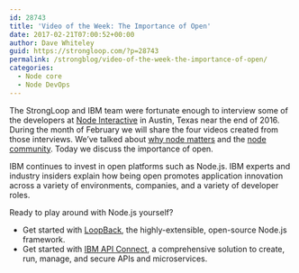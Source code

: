 ```yaml
---
id: 28743
title: 'Video of the Week: The Importance of Open'
date: 2017-02-21T07:00:52+00:00
author: Dave Whiteley
guid: https://strongloop.com/?p=28743
permalink: /strongblog/video-of-the-week-the-importance-of-open/
categories:
  - Node core
  - Node DevOps
---
```

The StrongLoop and IBM team were fortunate enough to interview some of the developers at [Node Interactive](https://strongloop.com/strongblog/node-interactive-north-america-wrap-up/) in Austin, Texas near the end of 2016. During the month of February we will share the four videos created from those interviews. We&#8217;ve talked about [why node matters](https://strongloop.com/strongblog/video-of-the-week-why-node-matters/) and the [node community](https://strongloop.com/strongblog/video-of-the-week-node-community/). Today we discuss the importance of open.
  
<!--more-->


  
IBM continues to invest in open platforms such as Node.js. IBM experts and industry insiders explain how being open promotes application innovation across a variety of environments, companies, and a variety of developer roles.



Ready to play around with Node.js yourself?

  * Get started with <a href="http://loopback.io/" target="_blank" data-cke-saved-href="http://loopback.io/">LoopBack</a>, the highly-extensible, open-source Node.js framework.
  * Get started with <a href="https://console.ng.bluemix.net/docs/services/apiconnect/index.html" target="_blank" data-cke-saved-href="https://console.ng.bluemix.net/docs/services/apiconnect/index.html">IBM API Connect</a>, a comprehensive solution to create, run, manage, and secure APIs and microservices.